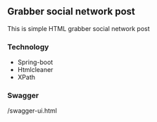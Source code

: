 ## Grabber social network post
This is simple HTML grabber social network post

### Technology
* Spring-boot
* Htmlcleaner
* XPath

### Swagger
/swagger-ui.html
